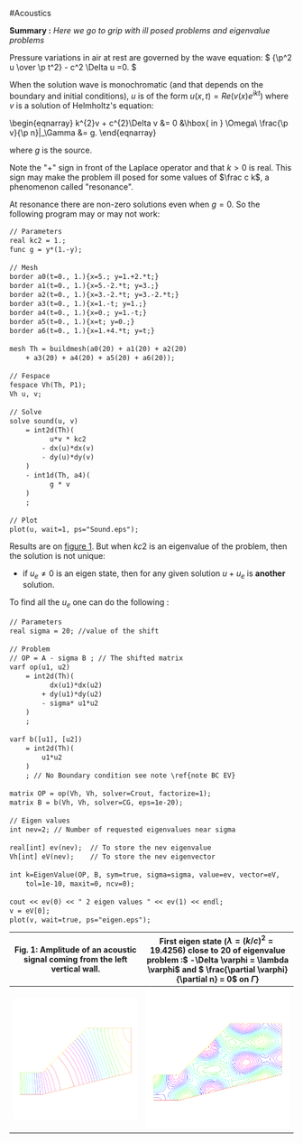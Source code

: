 #Acoustics

**Summary :** _Here we go to grip with ill posed problems and eigenvalue problems_

Pressure variations in air at rest are governed by the wave equation:
$
{\p^2 u \over \p t^2} - c^2 \Delta u =0.
$

When the solution wave is monochromatic (and that depends on the boundary and initial conditions), $u$ is of the form $u(x,t)=Re(v(x) e^{ik t})$ where $v$ is a solution of Helmholtz's equation:

\begin{eqnarray}
	k^{2}v + c^{2}\Delta v &= 0 &\hbox{ in } \Omega\\
	\frac{\p v}{\p n}|_\Gamma &= g.
\end{eqnarray}

where $g$ is the source.

Note the "+" sign in front of the Laplace operator and that $k>0$ is real. This sign may make the problem ill posed for some values of $\frac c k$, a phenomenon called "resonance".

At resonance there are non-zero solutions even when $g=0$. So the following program may or may not work:

```freefem
// Parameters
real kc2 = 1.;
func g = y*(1.-y);

// Mesh
border a0(t=0., 1.){x=5.; y=1.+2.*t;}
border a1(t=0., 1.){x=5.-2.*t; y=3.;}
border a2(t=0., 1.){x=3.-2.*t; y=3.-2.*t;}
border a3(t=0., 1.){x=1.-t; y=1.;}
border a4(t=0., 1.){x=0.; y=1.-t;}
border a5(t=0., 1.){x=t; y=0.;}
border a6(t=0., 1.){x=1.+4.*t; y=t;}

mesh Th = buildmesh(a0(20) + a1(20) + a2(20)
	+ a3(20) + a4(20) + a5(20) + a6(20));

// Fespace
fespace Vh(Th, P1);
Vh u, v;

// Solve
solve sound(u, v)
	= int2d(Th)(
		  u*v * kc2
		- dx(u)*dx(v)
		- dy(u)*dy(v)
	)
	- int1d(Th, a4)(
		  g * v
	)
	;

// Plot
plot(u, wait=1, ps="Sound.eps");
```

Results are on [figure 1](#Fig1). But when $kc2$ is an eigenvalue of the problem, then the solution is not unique:

* if $u_e \neq 0$ is an eigen state, then for any given solution $u+u_e$ is **another** solution.

To find all the $u_e$ one can do the following :

```freefem
// Parameters
real sigma = 20; //value of the shift

// Problem
// OP = A - sigma B ; // The shifted matrix
varf op(u1, u2)
	= int2d(Th)(
		  dx(u1)*dx(u2)
		+ dy(u1)*dy(u2)
		- sigma* u1*u2
	)
	;

varf b([u1], [u2])
	= int2d(Th)(
		u1*u2
	)
	; // No Boundary condition see note \ref{note BC EV}

matrix OP = op(Vh, Vh, solver=Crout, factorize=1);
matrix B = b(Vh, Vh, solver=CG, eps=1e-20);

// Eigen values
int nev=2; // Number of requested eigenvalues near sigma

real[int] ev(nev);	// To store the nev eigenvalue
Vh[int] eV(nev);	// To store the nev eigenvector

int k=EigenValue(OP, B, sym=true, sigma=sigma, value=ev, vector=eV,
	tol=1e-10, maxit=0, ncv=0);

cout << ev(0) << " 2 eigen values " << ev(1) << endl;
v = eV[0];
plot(v, wait=true, ps="eigen.eps");
```

| <a name="Fig1">Fig. 1</a>: Amplitude of an acoustic signal coming from the left vertical wall.| First eigen state ($\lambda=(k/c)^2=19.4256$) close to $20$ of eigenvalue problem :$ -\Delta \varphi = \lambda \varphi$ and $ \frac{\partial \varphi}{\partial n} = 0$ on $\Gamma$}|
|:----:|:----:|
|![Acoustics](images/acoustics_0.png)|![Acoustics](images/acoustics.png)|
